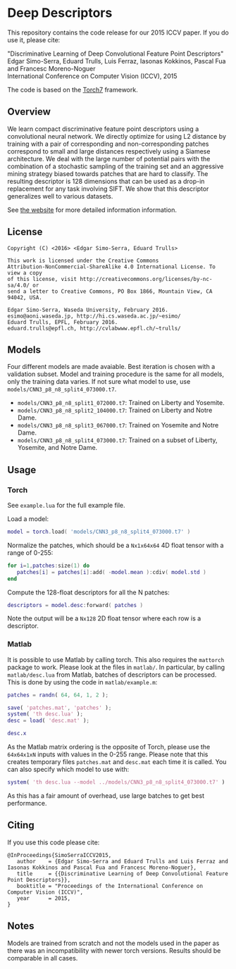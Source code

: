 # Deep Descriptors

This repository contains the code release for our 2015 ICCV paper. If you do use it, please cite:

"Discriminative Learning of Deep Convolutional Feature Point Descriptors"  
Edgar Simo-Serra, Eduard Trulls, Luis Ferraz, Iasonas Kokkinos, Pascal Fua and Francesc Moreno-Noguer  
International Conference on Computer Vision (ICCV), 2015

The code is based on the [Torch7](http://torch.ch) framework.

## Overview

We learn compact discriminative feature point descriptors using a convolutional
neural network. We directly optimize for using L2 distance by training with a
pair of corresponding and non-corresponding patches correspond to small and
large distances respectively using a Siamese architecture. We deal with the
large number of potential pairs with the combination of a stochastic sampling
of the training set and an aggressive mining strategy biased towards patches
that are hard to classify. The resulting descriptor is 128 dimensions that can
be used as a drop-in replacement for any task involving SIFT. We show that this
descriptor generalizes well to various datasets.

See [the website](http://hi.cs.waseda.ac.jp/~esimo/research/deepdesc/) for more
detailed information information.

## License

```
Copyright (C) <2016> <Edgar Simo-Serra, Eduard Trulls>

This work is licensed under the Creative Commons
Attribution-NonCommercial-ShareAlike 4.0 International License. To view a copy
of this license, visit http://creativecommons.org/licenses/by-nc-sa/4.0/ or
send a letter to Creative Commons, PO Box 1866, Mountain View, CA 94042, USA.

Edgar Simo-Serra, Waseda University, February 2016.
esimo@aoni.waseda.jp, http://hi.cs.waseda.ac.jp/~esimo/
Eduard Trulls, EPFL, February 2016.
eduard.trulls@epfl.ch, http://cvlabwww.epfl.ch/~trulls/
```

## Models

Four different models are made avaiable. Best iteration is chosen with a
validation subset. Model and training procedure is the same for all models,
only the training data varies. If not sure what model to use, use
`models/CNN3_p8_n8_split4_073000.t7`.

* `models/CNN3_p8_n8_split1_072000.t7`: Trained on Liberty and Yosemite.
* `models/CNN3_p8_n8_split2_104000.t7`: Trained on Liberty and Notre Dame.
* `models/CNN3_p8_n8_split3_067000.t7`: Trained on Yosemite and Notre Dame.
* `models/CNN3_p8_n8_split4_073000.t7`: Trained on a subset of Liberty, Yosemite, and Notre Dame.

## Usage

### Torch

See `example.lua` for the full example file.

Load a model:

```lua
model = torch.load( 'models/CNN3_p8_n8_split4_073000.t7' )
```

Normalize the patches, which should be a `Nx1x64x64` 4D float tensor with a range of 0-255:

```lua
for i=1,patches:size(1) do
   patches[i] = patches[i]:add( -model.mean ):cdiv( model.std )
end

```

Compute the 128-float descriptors for all the N patches:

```lua
descriptors = model.desc:forward( patches )
```

Note the output will be a `Nx128` 2D float tensor where each row is a descriptor.

### Matlab

It is possible to use Matlab by calling torch. This also requires the
`mattorch` package to work. Please look at the files in `matlab/`. In
particular, by calling `matlab/desc.lua` from Matlab, batches of descriptors
can be processed. This is done by using the code in `matlab/example.m`:

```matlab
patches = randn( 64, 64, 1, 2 );

save( 'patches.mat', 'patches' );
system( 'th desc.lua' );
desc = load( 'desc.mat' );

desc.x
```

As the Matlab matrix ordering is the opposite of Torch, please use the
`64x64x1xN` inputs with values in the 0-255 range.  Please note that this
creates temporary files `patches.mat` and `desc.mat` each time it is called.
You can also specify which model to use with:

```matlab
system( 'th desc.lua --model ../models/CNN3_p8_n8_split4_073000.t7' )
```

As this has a fair amount of overhead, use large batches to get best
performance.


## Citing

If you use this code please cite:

```
@InProceedings{SimoSerraICCV2015,
   author    = {Edgar Simo-Serra and Eduard Trulls and Luis Ferraz and Iasonas Kokkinos and Pascal Fua and Francesc Moreno-Noguer},
   title     = {{Discriminative Learning of Deep Convolutional Feature Point Descriptors}},
   booktitle = "Proceedings of the International Conference on Computer Vision (ICCV)",
   year      = 2015,
}
```

## Notes

Models are trained from scratch and not the models used in the paper as there
was an incompatibility with newer torch versions. Results should be comparable
in all cases.





